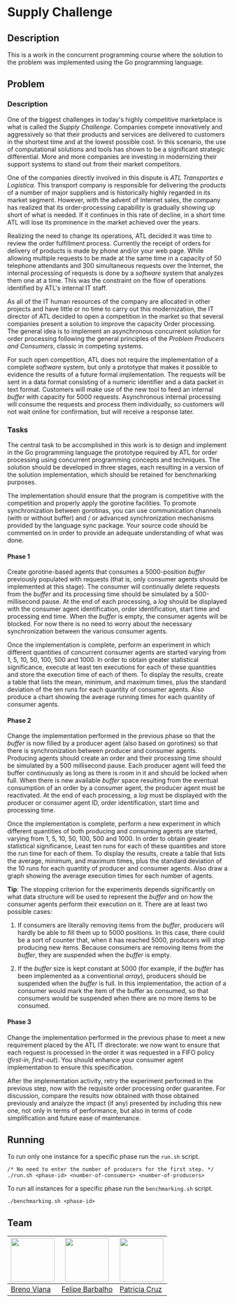# Supply Challenge

## Description

This is a work in the concurrent programming course where the solution to the problem was implemented using the Go programming language.

## Problem

### Description

One of the biggest challenges in today's highly competitive marketplace is what is called the _Supply Challenge_. Companies compete innovatively and aggressively so that their products and services are delivered to customers in the shortest time and at the lowest possible cost. In this scenario, the use of computational solutions and tools has shown to be a significant strategic differential. More and more companies are investing in modernizing their support systems to stand out from their market competitors.

One of the companies directly involved in this dispute is _ATL Transportes e Logística_. This transport company is responsible for delivering the products of a number of major suppliers and is historically highly regarded in its market segment. However, with the advent of Internet sales, the company has realized that its order-processing capability is gradually showing up short of what is needed. If it continues in this rate of decline, in a short time ATL will lose its prominence in the market achieved over the years.

Realizing the need to change its operations, ATL decided it was time to review the order fulfillment process. Currently the receipt of orders for delivery of products is made by phone and/or your web page. While allowing multiple requests to be made at the same time in a capacity of 50 telephone attendants and 300 simultaneous requests over the Internet, the internal processing of requests is done by a _software_ system that analyzes them one at a time. This was the constraint on the flow of operations identified by ATL's internal IT staff.

As all of the IT human resources of the company are allocated in other projects and have little or no time to carry out this modernization, the IT director of ATL decided to open a competition in the market so that several companies present a solution to improve the capacity Order processing. The general idea is to implement an asynchronous concurrent solution for order processing following the general principles of the _Problem Producers and Consumers_, classic in competing systems.

For such open competition, ATL does not require the implementation of a complete _software_ system, but only a prototype that makes it possible to evidence the results of a future formal implementation. The requests will be sent in a data format consisting of a numeric identifier and a data packet in text format. Customers will make use of the new tool to feed an internal _buffer_ with capacity for 5000 requests. Asynchronous internal processing will consume the requests and process them individually, so customers will not wait online for confirmation, but will receive a response later.

### Tasks

The central task to be accomplished in this work is to design and implement in the Go programming language the prototype required by ATL for order processing using concurrent programming concepts and techniques. The solution should be developed in three stages, each resulting in a version of the solution implementation, which should be retained for benchmarking purposes.

The implementation should ensure that the program is competitive with the competition and properly apply the gorotine facilities. To promote synchronization between gorotinas, you can use communication channels (with or without buffer) and / or advanced synchronization mechanisms provided by the language sync package. Your source code should be commented on in order to provide an adequate understanding of what was done.

#### Phase 1

Create gorotine-based agents that consumes a 5000-position _buffer_ previously populated with requests (that is, only consumer agents should be implemented at this stage). The consumer will continually delete requests from the _buffer_ and its processing time should be simulated by a 500-millisecond pause. At the end of each processing, a _log_ should be displayed with the consumer agent identification, order identification, start time and processing end time. When the _buffer_ is empty, the consumer agents will be blocked. For now there is no need to worry about the necessary synchronization between the various consumer agents.

Once the implementation is complete, perform an experiment in which different quantities of concurrent consumer agents are started varying from 1, 5, 10, 50, 100, 500 and 1000. In order to obtain greater statistical significance, execute at least ten executions for each of these quantities and store the execution time of each of them. To display the results, create a table that lists the mean, minimum, and maximum times, plus the standard deviation of the ten runs for each quantity of consumer agents. Also produce a chart showing the average running times for each quantity of consumer agents.

#### Phase 2

Change the implementation performed in the previous phase so that the _buffer_ is now filled by a producer agent (also based on gorotines) so that there is synchronization between producer and consumer agents. Producing agents should create an order and their processing time should be simulated by a 500 millisecond pause. Each producer agent will feed the buffer continuously as long as there is room in it and should be locked when full. When there is new available _buffer_ space resulting from the eventual consumption of an order by a consumer agent, the producer agent must be reactivated. At the end of each processing, a _log_ must be displayed with the producer or consumer agent ID, order identification, start time and processing time.

Once the implementation is complete, perform a new experiment in which different quantities of both producing and consuming agents are started, varying from 1, 5, 10, 50, 100, 500 and 1000. In order to obtain greater statistical significance, Least ten runs for each of these quantities and store the run time for each of them. To display the results, create a table that lists the average, minimum, and maximum times, plus the standard deviation of the 10 runs for each quantity of producer and consumer agents. Also draw a graph showing the average execution times for each number of agents.

**Tip**: The stopping criterion for the experiments depends significantly on what data structure will be used to represent the _buffer_ and on how the consumer agents perform their execution on it. There are at least two possible cases:

1. If consumers are literally removing items from the _buffer_, producers will hardly be able to fill them up to 5000 positions. In this case, there could be a sort of counter that, when it has reached 5000, producers will stop producing new items. Because consumers are removing items from the _buffer_, they are suspended when the _buffer_ is empty.

2. If the _buffer_ size is kept constant at 5000 (for example, if the _buffer_ has been implemented as a conventional _array_), producers should be suspended when the _buffer_ is full. In this implementation, the action of a consumer would mark the item of the buffer as consumed, so that consumers would be suspended when there are no more items to be consumed.

#### Phase 3

Change the implementation performed in the previous phase to meet a new requirement placed by the ATL IT directorate: we now want to ensure that each request is processed in the order it was requested in a FIFO policy (_first-in_, _first-out_). You should enhance your consumer agent implementation to ensure this specification.

After the implementation activity, retry the experiment performed in the previous step, now with the requisite order processing order guarantee. For discussion, compare the results now obtained with those obtained previously and analyze the impact (if any) presented by including this new one, not only in terms of performance, but also in terms of code simplification and future ease of maintenance.

## Running

To run only one instance for a specific phase run the ```run.sh``` script.

	/* No need to enter the number of producers for the first step. */
	./run.sh <phase-id> <number-of-consumers> <number-of-producers>

To run all instances for a specific phase run the ```benchmarking.sh``` script.

	./benchmarking.sh <phase-id>

## Team

[<img src="https://avatars2.githubusercontent.com/u/17532418?v=3&s=400" width="100"/>](https://github.com/brenov) | [<img src="https://avatars2.githubusercontent.com/u/8813353?v=3&s=400" width="100"/>](https://github.com/Barbalho12) | [<img src="https://avatars2.githubusercontent.com/u/17392686?v=3&s=400" width="100"/>](https://github.com/Pekorishia)
---|---|---
[Breno Viana](https://github.com/brenov) | [Felipe Barbalho](https://github.com/Barbalho12) | [Patrícia Cruz](https://github.com/Pekorishia)